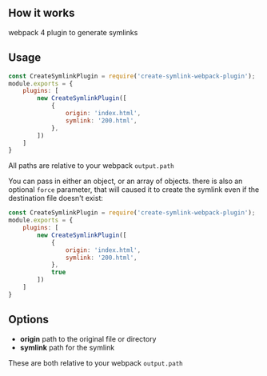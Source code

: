 ## How it works

webpack 4 plugin to generate symlinks

## Usage

```js
const CreateSymlinkPlugin = require('create-symlink-webpack-plugin');
module.exports = {
    plugins: [
        new CreateSymlinkPlugin([
            {
                origin: 'index.html',
                symlink: '200.html',
            },
        ])
    ]
}
```

All paths are relative to your webpack `output.path`

You can pass in either an object, or an array of objects. there is also an optional `force` parameter, that will caused it to create the symlink even if the destination file doesn't exist:

```js
const CreateSymlinkPlugin = require('create-symlink-webpack-plugin');
module.exports = {
    plugins: [
        new CreateSymlinkPlugin([
            {
                origin: 'index.html',
                symlink: '200.html',
            },
            true
        ])
    ]
}
```

## Options

* **origin** path to the original file or directory
* **symlink** path for the symlink

These are both relative to your webpack `output.path`

